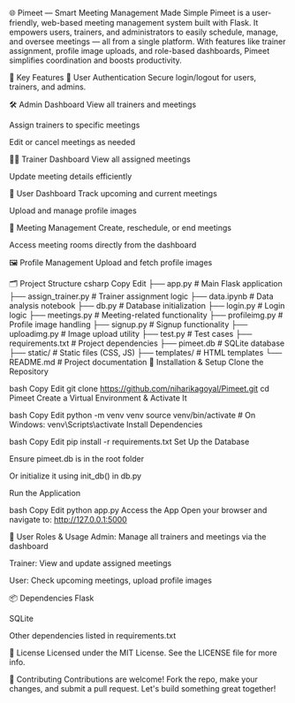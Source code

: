 🌐 Pimeet — Smart Meeting Management Made Simple
Pimeet is a user-friendly, web-based meeting management system built with Flask. It empowers users, trainers, and administrators to easily schedule, manage, and oversee meetings — all from a single platform. With features like trainer assignment, profile image uploads, and role-based dashboards, Pimeet simplifies coordination and boosts productivity.

🚀 Key Features
🔐 User Authentication
Secure login/logout for users, trainers, and admins.

🛠️ Admin Dashboard
View all trainers and meetings

Assign trainers to specific meetings

Edit or cancel meetings as needed

👨‍🏫 Trainer Dashboard
View all assigned meetings

Update meeting details efficiently

👤 User Dashboard
Track upcoming and current meetings

Upload and manage profile images

📅 Meeting Management
Create, reschedule, or end meetings

Access meeting rooms directly from the dashboard

🖼️ Profile Management
Upload and fetch profile images

🗂️ Project Structure
csharp
Copy
Edit
├── app.py              # Main Flask application
├── assign_trainer.py   # Trainer assignment logic
├── data.ipynb          # Data analysis notebook
├── db.py               # Database initialization
├── login.py            # Login logic
├── meetings.py         # Meeting-related functionality
├── profileimg.py       # Profile image handling
├── signup.py           # Signup functionality
├── uploadimg.py        # Image upload utility
├── test.py             # Test cases
├── requirements.txt    # Project dependencies
├── pimeet.db           # SQLite database
├── static/             # Static files (CSS, JS)
├── templates/          # HTML templates
└── README.md           # Project documentation
🧪 Installation & Setup
Clone the Repository

bash
Copy
Edit
git clone https://github.com/niharikagoyal/Pimeet.git
cd Pimeet
Create a Virtual Environment & Activate It

bash
Copy
Edit
python -m venv venv
source venv/bin/activate  # On Windows: venv\Scripts\activate
Install Dependencies

bash
Copy
Edit
pip install -r requirements.txt
Set Up the Database

Ensure pimeet.db is in the root folder

Or initialize it using init_db() in db.py

Run the Application

bash
Copy
Edit
python app.py
Access the App
Open your browser and navigate to:
http://127.0.0.1:5000

👥 User Roles & Usage
Admin: Manage all trainers and meetings via the dashboard

Trainer: View and update assigned meetings

User: Check upcoming meetings, upload profile images

📦 Dependencies
Flask

SQLite

Other dependencies listed in requirements.txt

📄 License
Licensed under the MIT License. See the LICENSE file for more info.

🤝 Contributing
Contributions are welcome!
Fork the repo, make your changes, and submit a pull request. Let's build something great together!

